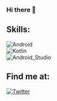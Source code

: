 ### Hi there 👋

## Skills:
![Android](https://img.shields.io/badge/Android-3DDC84?style=for-the-badge&logo=android&logoColor=white&labelColor=101010)</br>
![Kotlin](https://img.shields.io/badge/Kotlin-0095D5?style=for-the-badge&logo=kotlin&logoColor=white&labelColor=101010)</br>
![Android_Studio](https://img.shields.io/badge/Android_Studio-3DDC84?style=for-the-badge&logo=android-studio&logoColor=white&labelColor=101010)</br>

## Find me at:
[![Twitter](https://img.shields.io/badge/Twitter-@lucasginard-1DA1F2?style=for-the-badge&logo=twitter&logoColor=white&labelColor=101010)](https://twitter.com/lucasginard)
